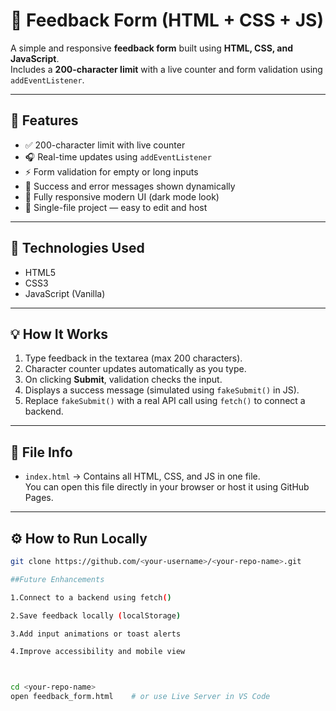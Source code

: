 # 📝 Feedback Form (HTML + CSS + JS)

A simple and responsive **feedback form** built using **HTML, CSS, and JavaScript**.  
Includes a **200-character limit** with a live counter and form validation using `addEventListener`.

---

## 🚀 Features

- ✅ 200-character limit with live counter  
- 🎧 Real-time updates using `addEventListener`  
- ⚡ Form validation for empty or long inputs  
- 💬 Success and error messages shown dynamically  
- 🖤 Fully responsive modern UI (dark mode look)  
- 🧱 Single-file project — easy to edit and host

---

## 🧩 Technologies Used

- HTML5  
- CSS3  
- JavaScript (Vanilla)

---

## 💡 How It Works

1. Type feedback in the textarea (max 200 characters).  
2. Character counter updates automatically as you type.  
3. On clicking **Submit**, validation checks the input.  
4. Displays a success message (simulated using `fakeSubmit()` in JS).  
5. Replace `fakeSubmit()` with a real API call using `fetch()` to connect a backend.

---

## 📁 File Info

- `index.html` → Contains all HTML, CSS, and JS in one file.  
  You can open this file directly in your browser or host it using GitHub Pages.

---

## ⚙️ How to Run Locally

```bash
git clone https://github.com/<your-username>/<your-repo-name>.git

##Future Enhancements

1.Connect to a backend using fetch()

2.Save feedback locally (localStorage)

3.Add input animations or toast alerts

4.Improve accessibility and mobile view



cd <your-repo-name>
open feedback_form.html    # or use Live Server in VS Code
